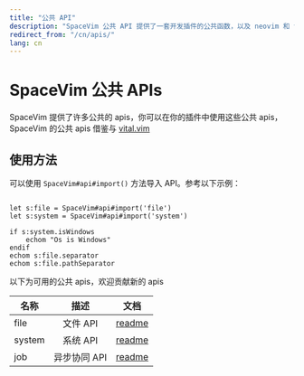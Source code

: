 ```yaml
---
title: "公共 API"
description: "SpaceVim 公共 API 提供了一套开发插件的公共函数，以及 neovim 和 vim 的兼容组件"
redirect_from: "/cn/apis/"
lang: cn
---
```


# SpaceVim 公共 APIs

SpaceVim 提供了许多公共的 apis，你可以在你的插件中使用这些公共 apis，SpaceVim 的公共 apis 借鉴与 [vital.vim](https://github.com/vim-jp/vital.vim)

## 使用方法

可以使用 `SpaceVim#api#import()` 方法导入 API。参考以下示例：

```viml

let s:file = SpaceVim#api#import('file')
let s:system = SpaceVim#api#import('system')

if s:system.isWindows
    echom "Os is Windows"
endif
echom s:file.separator
echom s:file.pathSeparator
```

以下为可用的公共 apis，欢迎贡献新的 apis

<!-- SpaceVim api cn list start -->

名称 | 描述 | 文档
----- |:----:| -------
file  | 文件 API | [readme](https://spacevim.org/cn/api/file)
system | 系统 API | [readme](https://spacevim.org/cn/api/system)
job | 异步协同 API | [readme](https://spacevim.org/cn/api/job)

<!-- SpaceVim api cn list end -->

